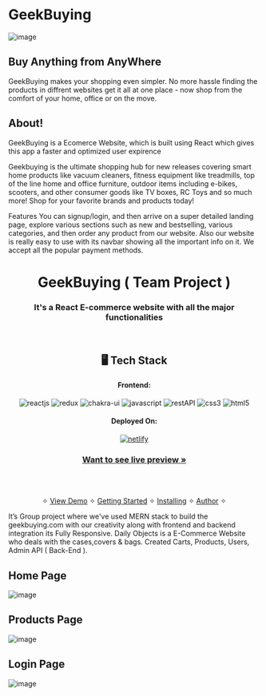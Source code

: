 # GeekBuying

![image](https://user-images.githubusercontent.com/107488954/217531935-18fcdad9-733a-40f6-a9b1-649feb3e139a.png)

## Buy Anything from AnyWhere

GeekBuying makes your shopping even simpler. No more hassle finding the products in diffrent websites get it all at one place - now shop from the comfort of your home, office or on the move.

## About!

GeekBuying is a Ecomerce Website, which is built using React which gives this app a faster and optimized user expirence

Geekbuying is the ultimate shopping hub for new releases covering smart home products like vacuum cleaners, fitness equipment like treadmills, top of the line home and office furniture, outdoor items including e-bikes, scooters, and other consumer goods like TV boxes, RC Toys and so much more! Shop for your favorite brands and products today!

Features
You can signup/login, and then arrive on a super detailed landing page, explore various sections such as new and bestselling, various categories, and then order any product from our website. Also our website is really easy to use with its navbar showing all the important info on it. We accept all the popular payment methods.

<h1 align="center">GeekBuying ( Team Project )</h1>

<h3 align="center">It's a React E-commerce website with all the major functionalities</h3>

<br />

<h2 align="center">🖥️ Tech Stack</h2>

<h4 align="center">Frontend:</h4>

<p align="center">
  <img src="https://img.shields.io/badge/React-20232A?style=for-the-badge&logo=react&logoColor=61DAFB" alt="reactjs" />
  <img src="https://img.shields.io/badge/Redux-593D88?style=for-the-badge&logo=redux&logoColor=white" alt="redux" />
  <img src="https://img.shields.io/badge/Chakra%20UI-3bc7bd?style=for-the-badge&logo=chakraui&logoColor=white" alt="chakra-ui" />
  <img src="https://img.shields.io/badge/JavaScript-323330?style=for-the-badge&logo=javascript&logoColor=F7DF1E" alt="javascript" />
  <img src="https://img.shields.io/badge/Rest_API-02303A?style=for-the-badge&logo=react-router&logoColor=white" alt="restAPI" />
  <img src="https://img.shields.io/badge/CSS3-1572B6?style=for-the-badge&logo=css3&logoColor=white" alt="css3" />
  <img src="https://img.shields.io/badge/HTML5-E34F26?style=for-the-badge&logo=html5&logoColor=white" alt="html5" />
</p>

<h4 align="center">Deployed On:</h4>

<p align="center">
<a href="https://mygeekbuying.netlify.app/">
  <img src="https://img.shields.io/badge/Netlify-00C7B7?style=for-the-badge&logo=netlify&logoColor=white" alt="netlify" />
</a>
<h3 align="center"><a href="https://mygeekbuying.netlify.app/"><strong>Want to see live preview »</strong></a></h3>

<br />

<p align="center">
  <br />&#10023;
  <a href="https://mygeekbuying.netlify.app/">View Demo</a> &#10023;
  <a href="#Getting-Started">Getting Started</a> &#10023; 
  <a href="#Install">Installing</a> &#10023;
  <a href="#Contact">Author</a> &#10023;
</p>

It’s Group project where we've used MERN stack to build the geekbuying.com with our creativity along with frontend and backend integration
its Fully Responsive. Daily Objects is a E-Commerce Website who deals with the cases,covers & bags. Created Carts, Products, Users, Admin API ( Back-End ).

## Home Page

![image](https://user-images.githubusercontent.com/107488954/217531935-18fcdad9-733a-40f6-a9b1-649feb3e139a.png)

## Products Page

![image](https://user-images.githubusercontent.com/107488954/217532492-22e2a829-eba9-49eb-b0e8-7bdd791077ff.png)

## Login Page

![image](https://user-images.githubusercontent.com/107488954/217532630-a6d26ee2-d3cf-404b-984e-d95c8e0bf735.png)
